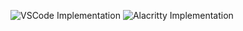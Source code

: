 ![VSCode Implementation](https://github.com/danim47c/dotfiles/blob/master/.vscode-screenshot.png)
![Alacritty Implementation](https://github.com/danim47c/dotfiles/blob/master/.alacritty-screenshot.png) 